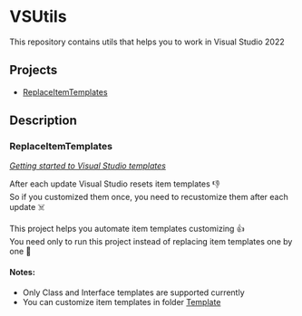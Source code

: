 # VSUtils

This repository contains utils that helps you to work in Visual Studio 2022

## Projects

- [ReplaceItemTemplates](#ReplaceItemTemplates)

## Description

### <span id="ReplaceItemTemplates">ReplaceItemTemplates</span>

*[Getting started to Visual Studio templates](https://learn.microsoft.com/en-us/visualstudio/ide/creating-project-and-item-templates?view=vs-2022)*

<!--- cSpell:words recustomize --->

After each update Visual Studio resets item templates 👎  
So if you customized them once, you need to recustomize them after each update ☠️

This project helps you automate item templates customizing 👍  
You need only to run this project instead of replacing item templates one by one 🎯

#### Notes:

- Only Class and Interface templates are supported currently  
- You can customize item templates in folder [Template](./ReplaceItemTemplates/Templates/)
